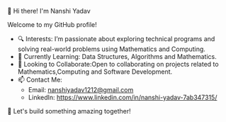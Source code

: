 👋  Hi there! I'm Nanshi Yadav 

 Welcome to my GitHub profile!  

- 🔍 Interests: I’m passionate about exploring technical programs and solving real-world problems using Mathematics and Computing.  
- 🌱 Currently Learning: Data Structures, Algorithms and Mathematics.  
- 🤝 Looking to Collaborate:Open to collaborating on projects related to Mathematics,Computing and Software Development.  
- 📫 Contact Me: 
  - Email: nanshiyadav1212@gmail.com   
  - LinkedIn: https://www.linkedin.com/in/nanshi-yadav-7ab347315/ 

 🌟 Let's build something amazing together!  

